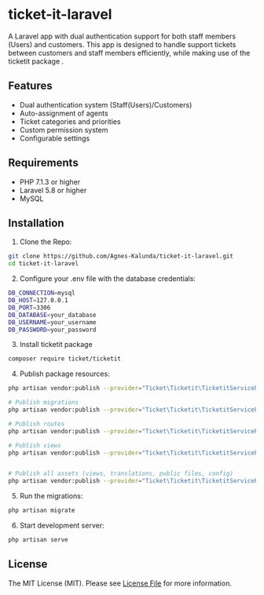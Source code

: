 # ticket-it-laravel


A Laravel app with dual authentication support for both staff members (Users) and customers. This app is designed to handle support tickets between customers and staff members efficiently, while making use of the ticketit package .

## Features

- Dual authentication system (Staff(Users)/Customers)
- Auto-assignment of agents
- Ticket categories and priorities
- Custom permission system
- Configurable settings

## Requirements

- PHP 7.1.3 or higher
- Laravel 5.8 or higher
- MySQL 

## Installation

1. Clone the Repo:
```bash
git clone https://github.com/Agnes-Kalunda/ticket-it-laravel.git
cd ticket-it-laravel
```

2. Configure your .env file with the database credentials:
```bash
DB_CONNECTION=mysql
DB_HOST=127.0.0.1
DB_PORT=3306
DB_DATABASE=your_database
DB_USERNAME=your_username
DB_PASSWORD=your_password

```

3. Install ticketit package
```bash
composer require ticket/ticketit
```

4. Publish package resources:
```bash
php artisan vendor:publish --provider="Ticket\Ticketit\TicketitServiceProvider" --tag=ticketit-config

# Publish migrations 
php artisan vendor:publish --provider="Ticket\Ticketit\TicketitServiceProvider" --tag=ticketit-migrations

# Publish routes
php artisan vendor:publish --provider="Ticket\Ticketit\TicketitServiceProvider" --tag=ticketit-routes

# Publish views
php artisan vendor:publish --provider="Ticket\Ticketit\TicketitServiceProvider" --tag=ticketit-views --force


# Publish all assets (views, translations, public files, config)
php artisan vendor:publish --provider="Ticket\Ticketit\TicketitServiceProvider" --tag=ticketit-assets


```

5. Run the migrations:
```bash
php artisan migrate
```

6. Start development server:
```bash
php artisan serve
```


## License
The MIT License (MIT). Please see [License File](LICENSE.md) for more information.
